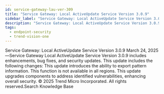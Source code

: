 ```yaml
---
id: service-gateway-lau-ver-309
title: "Service Gateway: Local ActiveUpdate Service Version 3.0.9"
sidebar_label: "Service Gateway: Local ActiveUpdate Service Version 3.0.9"
description: "Service Gateway: Local ActiveUpdate Service Version 3.0.9"
tags:
  - endpoint-security
  - trend-vision-one
---
```


 Service Gateway: Local ActiveUpdate Service Version 3.0.9 March 24, 2025—Service Gateway Local ActiveUpdate Service Version 3.0.9 includes enhancements, bug fixes, and security updates. This update includes the following changes: This update introduces the ability to export pattern information. This function is not available in all regions. This update upgrades components to address identified vulnerabilities, enhancing overall security. © 2025 Trend Micro Incorporated. All rights reserved.Search Knowledge Base